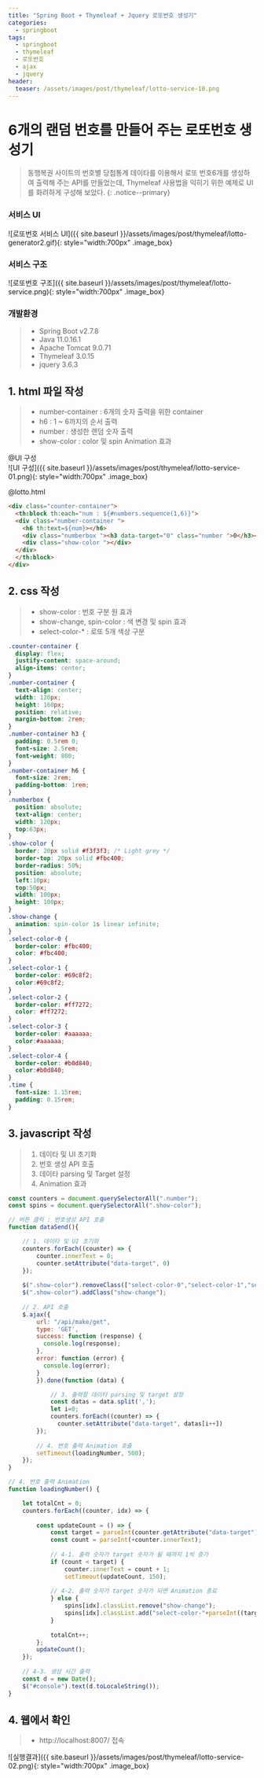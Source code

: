 ```yaml
---
title: "Spring Boot + Thymeleaf + Jquery 로또번호 생성기"
categories: 
  - springboot
tags:
  - springboot
  - thymeleaf
  - 로또번호
  - ajax
  - jquery
header:
  teaser: /assets/images/post/thymeleaf/lotto-service-10.png
---
```


# 6개의 랜덤 번호를 만들어 주는 로또번호 생성기 
> 동행복권 사이트의 번호별 당첨통계 데이타를 이용해서 로또 번호6개를 생성하여 출력해 주는 API를 만들었는데,
> Thymeleaf 사용법을 익히기 위한 예제로 UI를 화려하게 구성해 보았다.
{: .notice--primary}

### 서비스 UI    
![로또번호 서비스 UI]({{ site.baseurl }}/assets/images/post/thymeleaf/lotto-generator2.gif){: style="width:700px" .image_box}

### 서비스 구조    
![로또번호 구조]({{ site.baseurl }}/assets/images/post/thymeleaf/lotto-service.png){: style="width:700px" .image_box}

### 개발환경
> + Spring Boot v2.7.8
> + Java 11.0.16.1
> + Apache Tomcat 9.0.71
> + Thymeleaf 3.0.15
> + jquery 3.6.3



## 1. html 파일 작성
> + number-container : 6개의 숫자 출력을 위한 container
> + h6 : 1 ~ 6까지의 순서 출력
> + number : 생성한 랜덤 숫자 출력
> + show-color : color 및 spin Animation 효과

@UI 구성    
![UI 구성]({{ site.baseurl }}/assets/images/post/thymeleaf/lotto-service-01.png){: style="width:700px" .image_box}

@lotto.html
```html
<div class="counter-container">
  <th:block th:each="num : ${#numbers.sequence(1,6)}">
  <div class="number-container ">
    <h6 th:text=${num}></h6>
    <div class="numberbox "><h3 data-target="0" class="number ">0</h3></div>
    <div class="show-color "></div>                
  </div>
  </th:block>          
</div>
```


## 2. css 작성
> + show-color : 번호 구분 원 효과
> + show-change, spin-color : 색 변경 및 spin 효과
> + select-color-* : 로또 5개 색상 구분

```css
.counter-container {
  display: flex;
  justify-content: space-around;
  align-items: center;
}
.number-container {
  text-align: center;
  width: 120px;
  height: 160px; 
  position: relative;
  margin-bottom: 2rem;
}
.number-container h3 {
  padding: 0.5rem 0;
  font-size: 2.5rem;
  font-weight: 800;
}
.number-container h6 {
  font-size: 2rem;
  padding-bottom: 1rem;
}
.numberbox {
  position: absolute;
  text-align: center;
  width: 120px;
  top:63px;
}
.show-color {
  border: 20px solid #f3f3f3; /* Light grey */
  border-top: 20px solid #fbc400;  
  border-radius: 50%;
  position: absolute;
  left:10px;
  top:50px;
  width: 100px;
  height: 100px; 
}		
.show-change {
  animation: spin-color 1s linear infinite; 
}	
.select-color-0 {
  border-color: #fbc400;
  color: #fbc400;
}
.select-color-1 {
  border-color: #69c8f2;
  color:#69c8f2;
}
.select-color-2 {
  border-color: #ff7272;
  color: #ff7272;
}
.select-color-3 {
  border-color: #aaaaaa;
  color:#aaaaaa;
}
.select-color-4 {
  border-color: #b0d840;
  color:#b0d840;
}
.time {
  font-size: 1.15rem;
  padding: 0.15rem;
}
```

## 3. javascript 작성
> 1. 데이타 및 UI 초기화
> 2. 번호 생성 API 호출   
> 3. 데이타 parsing 및 Target 설정
> 4. Animation 효과

```javascript
const counters = document.querySelectorAll(".number");
const spins = document.querySelectorAll(".show-color");

// 버튼 클릭 : 번호생성 API 호출 
function dataSend(){

    // 1. 데이타 및 UI 초기화
    counters.forEach((counter) => {  
        counter.innerText = 0;
        counter.setAttribute("data-target", 0)          
    });
    
    $(".show-color").removeClass(["select-color-0","select-color-1","select-color-2","select-color-3","select-color-4"]);
    $(".show-color").addClass("show-change");
    
    // 2. API 호출
    $.ajax({
        url: "/api/make/get",
        type: 'GET',
        success: function (response) {
          console.log(response);
        },
        error: function (error) {
          console.log(error);
        } 
        }).done(function (data) {

            // 3. 출력할 데이타 parsing 및 target 설정
            const datas = data.split(',');
            let i=0;
            counters.forEach((counter) => {
              counter.setAttribute("data-target", datas[i++])
        });
            
        // 4. 번호 출력 Animation 호출
        setTimeout(loadingNumber, 500);
    });
} 

// 4. 번호 출력 Animation 
function loadingNumber() {

    let totalCnt = 0;
    counters.forEach((counter, idx) => {
                
        const updateCount = () => {        	   
            const target = parseInt(counter.getAttribute("data-target"));
            const count = parseInt(+counter.innerText);
            
            // 4-1. 출력 숫자가 target 숫자가 될 때까지 1씩 증가
            if (count < target) {
                counter.innerText = count + 1;
                setTimeout(updateCount, 150);
                
            // 4-2. 출력 숫자가 target 숫자가 되면 Animation 종료
            } else {
                spins[idx].classList.remove("show-change");
                spins[idx].classList.add("select-color-"+parseInt((target-1)/10));
            }
            
            totalCnt++;
        };         
        updateCount();
    });
    
    // 4-3. 생성 시간 출력
    const d = new Date();
    $("#console").text(d.toLocaleString());
}      
```
## 4. 웹에서 확인
 > + http://localhost:8007/ 접속

  ![실행결과]({{ site.baseurl }}/assets/images/post/thymeleaf/lotto-service-02.png){: style="width:700px" .image_box}


